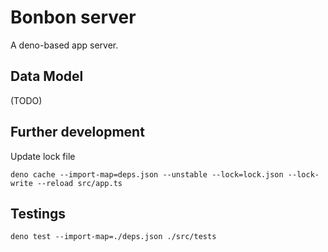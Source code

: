# Bonbon server

A deno-based app server.

## Data Model

(TODO)

## Further development

Update lock file

```shell
deno cache --import-map=deps.json --unstable --lock=lock.json --lock-write --reload src/app.ts
```

## Testings

```shell
deno test --import-map=./deps.json ./src/tests
```